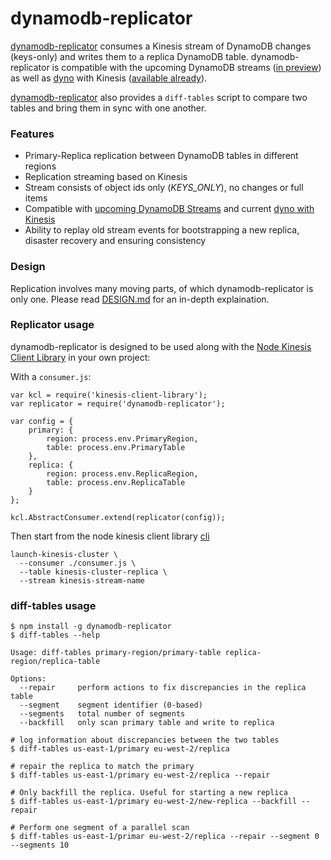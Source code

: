 # dynamodb-replicator

[dynamodb-replicator](https://github.com/mapbox/dynamodb-replicator) consumes a Kinesis stream of DynamoDB changes (keys-only) and writes them to a replica DynamoDB table. dynamodb-replicator is compatible with the upcoming DynamoDB streams ([in preview](http://dynamodb-preview.s3-website-us-west-2.amazonaws.com/docs/streams-dg/About.html)) as well as [dyno](https://github.com/mapbox/dyno) with Kinesis ([available already](https://github.com/mapbox/dyno#multi--kinesisconfig)).

[dynamodb-replicator](https://github.com/mapbox/dynamodb-replicator) also provides a `diff-tables` script to compare two tables and bring them in sync with one another.

### Features

- Primary-Replica replication between DynamoDB tables in different regions
- Replication streaming based on Kinesis
- Stream consists of object ids only (_KEYS_ONLY_), no changes or full items
- Compatible with [upcoming DynamoDB Streams](http://dynamodb-preview.s3-website-us-west-2.amazonaws.com/docs/streams-dg/About.html) and current [dyno with Kinesis](https://github.com/mapbox/dyno#multi--kinesisconfig)
- Ability to replay old stream events for bootstrapping a new replica, disaster recovery and ensuring consistency

### Design

Replication involves many moving parts, of which dynamodb-replicator is only one. Please read [DESIGN.md](https://github.com/mapbox/dynamodb-replicator/blob/master/DESIGN.md) for an in-depth explaination.

### Replicator usage

dynamodb-replicator is designed to be used along with the [Node Kinesis Client Library](https://github.com/evansolomon/nodejs-kinesis-client-library) in your own project:

With a `consumer.js`:

```
var kcl = require('kinesis-client-library');
var replicator = require('dynamodb-replicator');

var config = {
    primary: {
        region: process.env.PrimaryRegion,
        table: process.env.PrimaryTable
    },
    replica: {
        region: process.env.ReplicaRegion,
        table: process.env.ReplicaTable
    }
};

kcl.AbstractConsumer.extend(replicator(config));
```

Then start from the node kinesis client library [cli](https://github.com/evansolomon/nodejs-kinesis-client-library#cli)

```
launch-kinesis-cluster \
  --consumer ./consumer.js \
  --table kinesis-cluster-replica \
  --stream kinesis-stream-name
```

### diff-tables usage

```
$ npm install -g dynamodb-replicator
$ diff-tables --help

Usage: diff-tables primary-region/primary-table replica-region/replica-table

Options:
  --repair     perform actions to fix discrepancies in the replica table
  --segment    segment identifier (0-based)
  --segments   total number of segments
  --backfill   only scan primary table and write to replica

# log information about discrepancies between the two tables
$ diff-tables us-east-1/primary eu-west-2/replica

# repair the replica to match the primary
$ diff-tables us-east-1/primary eu-west-2/replica --repair

# Only backfill the replica. Useful for starting a new replica
$ diff-tables us-east-1/primary eu-west-2/new-replica --backfill --repair

# Perform one segment of a parallel scan
$ diff-tables us-east-1/primar eu-west-2/replica --repair --segment 0 --segments 10
```
